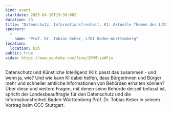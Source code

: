 ```yaml
---
kind: event
startdate: 2025-04-10T19:30:00Z
duration: 2h
title: "Datenschutz, Informationsfreiheit, KI: Aktuelle Themen des LfDI"
speakers:
  -
    name: "Prof. Dr. Tobias Keber, LfDI Baden-Württemberg"
location:
  location: bib
public: true
video: https://www.youtube.com/live/3PMMlspWFjw
---
```

Datenschutz und Künstliche Intelligenz (KI): passt das zusammen - und wenn
ja, wie? Und wie kann KI dabei helfen, dass Bürgerinnen und Bürger mehr und
schneller amtliche Informationen von Behörden erhalten können? Über diese
und weitere Fragen, mit denen seine Behörde derzeit befasst ist, spricht
der Landesbeauftragte für den Datenschutz und die Informationsfreiheit
Baden-Württemberg Prof. Dr. Tobias Keber in seinem Vortrag beim CCC
Stuttgart.
